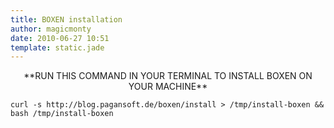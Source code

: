 ```yaml
---
title: BOXEN installation
author: magicmonty
date: 2010-06-27 10:51
template: static.jade
---
```


<p style="text-align: center;">
**RUN THIS COMMAND IN YOUR TERMINAL TO INSTALL BOXEN ON YOUR MACHINE**
</p>

```
curl -s http://blog.pagansoft.de/boxen/install > /tmp/install-boxen && bash /tmp/install-boxen
```
